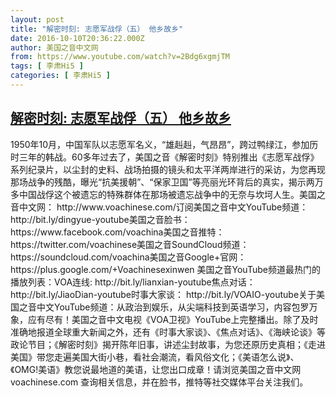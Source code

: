 ```yaml
---
layout: post
title: "解密时刻: 志愿军战俘（五） 他乡故乡"
date: 2016-10-10T20:36:22.000Z
author: 美国之音中文网
from: https://www.youtube.com/watch?v=2Bdg6xgmjTM
tags: [ 李肃Hi5 ]
categories: [ 李肃Hi5 ]
---
```

<!--1476131782000-->
[解密时刻: 志愿军战俘（五） 他乡故乡](https://www.youtube.com/watch?v=2Bdg6xgmjTM)
------

<div>
1950年10月，中国军队以志愿军名义，“雄赳赳，气昂昂”，跨过鸭绿江，参加历时三年的韩战。60多年过去了，美国之音《解密时刻》特别推出《志愿军战俘》系列纪录片，以尘封的史料、战场拍摄的镜头和太平洋两岸进行的采访，为您再现那场战争的残酷，曝光“抗美援朝”、“保家卫国”等亮丽光环背后的真实，揭示两万多中国战俘这个被遗忘的特殊群体在那场被遗忘战争中的无奈与坎坷人生。美国之音中文网： http://www.voachinese.com/订阅美国之音中文YouTube频道： http://bit.ly/dingyue-youtube美国之音脸书： https://www.facebook.com/voachina美国之音推特： https://twitter.com/voachinese美国之音SoundCloud频道： https://soundcloud.com/voachina美国之音Google+官网： https://plus.google.com/+Voachinesexinwen 美国之音YouTube频道最热门的播放列表：VOA连线:  http://bit.ly/lianxian-youtube焦点对话： http://bit.ly/JiaoDian-youtube时事大家谈： http://bit.ly/VOAIO-youtube关于美国之音中文YouTube频道：从政治到娱乐，从尖端科技到英语学习，内容包罗万象，应有尽有！美国之音中文电视《VOA卫视》YouTube上完整播出。除了及时准确地报道全球重大新闻之外，还有《时事大家谈》、《焦点对话》、《海峡论谈》等政论节目；《解密时刻》揭开陈年旧事，讲述尘封故事，为您还原历史真相；《走进美国》带您走遍美国大街小巷，看社会潮流，看风俗文化；《美语怎么说》、《OMG!美语》教您说最地道的美语，让您出口成章！请浏览美国之音中文网 voachinese.com 查询相关信息，并在脸书，推特等社交媒体平台关注我们。
</div>
